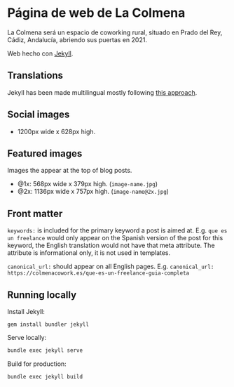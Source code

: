 # Página de web de La Colmena

La Colmena será un espacio de coworking rural, situado en Prado del Rey, Cádiz, Andalucía, abriendo sus puertas en 2021.

Web hecho con [Jekyll](https://jekyllrb.com/).

## Translations

Jekyll has been made multilingual mostly following [this approach](https://sylvaindurand.org/making-jekyll-multilingual/).

## Social images

- 1200px wide x 628px high.

## Featured images

Images the appear at the top of blog posts.

- @1x: 568px wide x 379px high. (`image-name.jpg`)
- @2x: 1136px wide x 757px high. (`image-name@2x.jpg`)

## Front matter

`keywords:` is included for the primary keyword a post is aimed at. E.g. `que es un freelance` would only appear on the Spanish version of the post for this keyword, the English translation would not have that meta attribute. The attribute is informational only, it is not used in templates.

`canonical_url:` should appear on all English pages. E.g. `canonical_url: https://colmenacowork.es/que-es-un-freelance-guia-completa`

## Running locally

Install Jekyll:

```
gem install bundler jekyll
```

Serve locally:

```bash
bundle exec jekyll serve
```

Build for production:

```bash
bundle exec jekyll build
```
